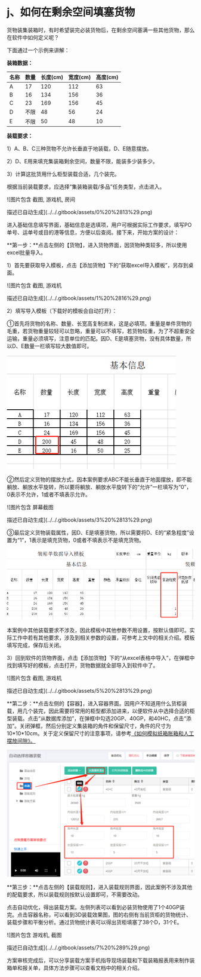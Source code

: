 # j、如何在剩余空间填塞货物

货物装集装箱时，有时希望装完必装货物后，在剩余空间塞满一些其他货物，那么在软件中如何定义呢？

下面通过一个示例来讲解：

**装箱数据：**

| 名称 | 数量 | 长度\(cm\) | 宽度\(cm\) | 高度\(cm\) |
| :--- | :--- | :--- | :--- | :--- |
| A | 17 | 120 | 112 | 63 |
| B | 16 | 134 | 156 | 36 |
| C | 23 | 169 | 156 | 45 |
| D | 不限 | 48 | 56 | 24 |
| E | 不限 | 50 | 48 | 10 |

**装载要求：**

1）A、B、C三种货物不允许长垂直于地装载，D、E随意摆放。

2）D、E用来填充集装箱剩余空间，数量不限，能装多少装多少。

3）计算这批货用什么柜型装载合适，几个装完。

根据当前装载要求，应选择“集装箱装载/多品”任务类型，点击进入。

![&#x56FE;&#x7247;&#x5305;&#x542B; &#x622A;&#x56FE;, &#x6E38;&#x620F;&#x673A;, &#x623F;&#x95F4;

&#x63CF;&#x8FF0;&#x5DF2;&#x81EA;&#x52A8;&#x751F;&#x6210;](../../.gitbook/assets/0%20%2813%29.png)

进入基础信息填写界面，基础信息是选填项，用户可根据实际工作要求，填写PO单号、运单号或目的港等信息，方便以后查阅。接下来，开始方案的设计：

**第一步：**点击左侧的【货物】，进入货物界面，因货物种类较多，所以使用excel批量导入。

1）首先要获取导入模板，点击【添加货物】下的“获取excel导入模板”，另存到桌面。

![&#x56FE;&#x7247;&#x5305;&#x542B; &#x622A;&#x56FE;, &#x6E38;&#x620F;&#x673A;

&#x63CF;&#x8FF0;&#x5DF2;&#x81EA;&#x52A8;&#x751F;&#x6210;](../../.gitbook/assets/1%20%2816%29.png)

2）填写导入模板（下载好的模板会自动打开）：

①首先将货物的名称、数量、长宽高复制进来，这是必填项。重量是单件货物的毛重，若货物重量较轻可以忽略，重量可以不填写，若货物较重，为了不超重安全运输，重量必须填写，注意单位的匹配。因D、E是填塞货物，没有具体数量，所以D、E数量一栏填写较大数值即可。

![](../../.gitbook/assets/2%20%2815%29.png)

②然后定义货物的摆放方式，因本案例要求ABC不能长垂直于地面摆放，即不能躺放、躺放水平旋转，所以要将躺放、躺放水平旋转下的“允许”一栏填写为“0”，0表示不允许，1或者不填表示允许。

![&#x56FE;&#x7247;&#x5305;&#x542B; &#x5C4F;&#x5E55;&#x622A;&#x56FE;

&#x63CF;&#x8FF0;&#x5DF2;&#x81EA;&#x52A8;&#x751F;&#x6210;](../../.gitbook/assets/3%20%2813%29.png)

③最后定义货物装载属性，因D、E是填塞货物，所以需要将D、E的“紧急程度”设置为“1”，1表示是填充货物，0或者不填表示不是填充货物。

![](../../.gitbook/assets/4%20%2813%29.png)

本案例中其他装载要求不涉及，因此模板中其他参数不用设置，按默认值即可。实际工作中若有其他要求，涉及到相关参数的设置，可参考上文中的相关介绍。模板填写完成，保存后关闭。

3）回到软件的货物界面，点击【添加货物】下的“从excel表格中导入”，在弹框中找到填写好的模板，点击打开，货物数据就全部导入到软件中了。

![&#x56FE;&#x7247;&#x5305;&#x542B; &#x622A;&#x56FE;, &#x6E38;&#x620F;&#x673A;

&#x63CF;&#x8FF0;&#x5DF2;&#x81EA;&#x52A8;&#x751F;&#x6210;](../../.gitbook/assets/5%20%2813%29.png)

**第二步：**点击左侧的【容器】，进入容器界面。因用户不知道用什么货柜装载，用几个装完，因此需要将常用的柜型都添加进来，以便软件从中选择合适的柜型装载。点击“从数据库添加”，在弹框中勾选20GP、40GP，和40HC，点击“添加”。关闭弹框，然后分别定义集装箱的角件和保留尺寸，角件的尺寸为10\*10\*10cm。关于定义保留尺寸的注意事项，请参考[《如何模拟纸箱胀箱和人工摆放间隙》。]()

![](../../.gitbook/assets/6%20%2812%29.png)

**第三步：**点击左侧的【装载规则】，进入装载规则界面，因此案例不涉及其他的配载要求，所以装载规则按默认设置即可，不需要改动。

点击自动优化，得出装载方案。左侧列表可以看到必装货物使用了1个40GP装完。点击容器名称，可以看到3D装载效果图，图的右侧有当前货柜的货物统计、装载步骤和平衡分析。通过货物统计表可以得出货柜填塞了38个D，31个E。

![&#x56FE;&#x7247;&#x5305;&#x542B; &#x6E38;&#x620F;&#x673A;, &#x622A;&#x56FE;

&#x63CF;&#x8FF0;&#x5DF2;&#x81EA;&#x52A8;&#x751F;&#x6210;](../../.gitbook/assets/7%20%289%29.png)

方案审核完成后，可以分享装载方案手机指导现场装载和下载装箱报表用来制作装箱单和报关单，具体方法步骤可以查看文档中的相关介绍。


